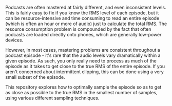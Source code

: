Podcasts are often mastered at fairly different, and even inconsistent levels. This is fairly easy
to fix if you know the RMS level of each episode, but it can be resource-intensive and time
consuming to read an entire episode (which is often an hour or more of audio) just to calculate
the total RMS. The resource consumption problem is compounded by the fact that often podcasts are
loaded directly onto phones, which are generally low-power devices.

However, in most cases, mastering problems are consistent throughout a podcast episode - it's rare
that the audio levels vary dramatically within a given episode. As such, you only really need to
process as much of the episode as it takes to get close to the true RMS of the entire episode.
If you aren't concerned about intermittent clipping, this can be done using a very small subset of
the episode.

This repository explores how to optimally sample the episode so as to get as close as possible to
the true RMS in the smallest number of samples, using various different sampling techniques.